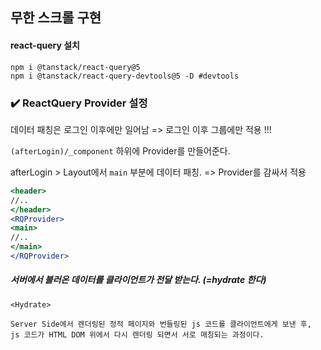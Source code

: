 ## 무한 스크롤 구현

#### react-query 설치

```
npm i @tanstack/react-query@5
npm i @tanstack/react-query-devtools@5 -D #devtools
```

### ✔️ ReactQuery Provider 설정

데이터 패칭은 로그인 이후에만 일어남 => 로그인 이후 그룹에만 적용 !!!

`(afterLogin)/_component` 하위에 Provider를 만들어준다.

afterLogin > Layout에서 `main` 부분에 데이터 패칭. => Provider를 감싸서 적용

```jsx
<header>
//..
</header>
<RQProvider>
<main>
//..
</main>
</RQProvider>

```


##### 서버에서 불러온 데이터를 클라이언트가 전달 받는다. (=hydrate 한다)

```
<Hydrate>

Server Side에서 렌더링된 정적 페이지와 번들링된 js 코드를 클라이언트에게 보낸 후, 
js 코드가 HTML DOM 위에서 다시 렌더링 되면서 서로 매칭되는 과정이다.
```